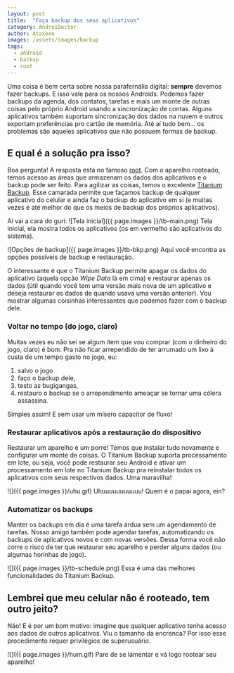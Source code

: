 ```yaml
---
layout: post
title:  "Faça backup dos seus aplicativos"
category: AndroiDoctor
author: Ataxexe
images: /assets/images/backup
tags:
  - android
  - backup
  - root
---
```


Uma coisa é bem certa sobre nossa parafernália digital: **sempre** devemos fazer backups. E isso
vale para os nossos Androids. Podemos fazer backups da agenda, dos contatos, tarefas e mais um monte
de outras coisas pelo próprio Android usando a sincronização de contas. Alguns aplicativos também
suportam sincronização dos dados na nuvem e outros exportam preferências pro cartão de memória. Até
aí tudo bem... os problemas são aqueles aplicativos que não possuem formas de backup.

## E qual é a solução pra isso?

Boa pergunta! A resposta está no famoso [root][post-root]. Com o aparelho rooteado, temos acesso as
áreas que armazenam os dados dos aplicativos e o backup pode ser feito. Para agilizar as coisas,
temos o excelente [Titanium Backup][titanium_backup]. Esse camarada permite que façamos backup de
qualquer aplicativo do celular e ainda faz o backup do aplicativo em si (e muitas vezes é até melhor
do que os meios de backup dos próprios aplicativos).

Aí vai a cara do guri:
![Tela inicial]({{ page.images }}/tb-main.png)
Tela inicial, ela mostra todos os aplicativos (os em vermelho são aplicativos do sistema).

![Opções de backup]({{ page.images }}/tb-bkp.png)
Aqui você encontra as opções possíveis de backup e restauração.

O interessante é que o Titanium Backup permite apagar os dados do aplicativo (aquela opção *Wipe
Data* lá em cima) e restaurar apenas os dados (útil quando você tem uma versão mais nova de um
aplicativo e deseja restaurar os dados de quando usava uma versão anterior). Vou mostrar algumas
coisinhas interessantes que podemos fazer com o backup dele.

### Voltar no tempo (do jogo, claro)

Muitas vezes eu não sei se algum item que vou comprar (com o dinheiro do jogo, claro) é bom. Pra não
ficar arrependido de ter arrumado um lixo à custa de um tempo gasto no jogo, eu:

1. salvo o jogo
1. faço o backup dele,
1. testo as bugigangas,
1. restauro o backup se o arrependimento ameaçar se tornar uma cólera assassina.

Simples assim! E sem usar um mísero capacitor de fluxo!

### Restaurar aplicativos após a restauração do dispositivo

Restaurar um aparelho é um porre! Temos que instalar tudo novamente e configurar um monte de coisas.
O Titanium Backup suporta processamento em lote, ou seja, você pode restaurar seu Android e ativar
um processamento em lote no Titanium Backup pra reinstalar todos os aplicativos com seus respectivos
dados. Uma maravilha!

![]({{ page.images }}/uhu.gif)
Uhuuuuuuuuuuu! Quem é o papai agora, ein?

### Automatizar os backups

Manter os backups em dia é uma tarefa árdua sem um agendamento de tarefas. Nosso amigo também pode
agendar tarefas, automatizando os backups de aplicativos novos e com novas versões. Dessa forma você
não corre o risco de ter que restaurar seu aparelho e perder alguns dados (ou algumas horinhas de
jogo).

![]({{ page.images }}/tb-schedule.png)
Essa é uma das melhores funcionalidades do Titanium Backup.

## Lembrei que meu celular não é rooteado, tem outro jeito?

Não! E é por um bom motivo: imagine que qualquer aplicativo tenha acesso aos dados de outros
aplicativos. Viu o tamanho da encrenca? Por isso esse procedimento requer privilégios de
superusuário.

![]({{ page.images }}/hum.gif)
Pare de se lamentar e vá logo rootear seu aparelho!

[post-root]: </posts/root-o-papel-higienico-eletronico-para-o-seu-android>
[titanium_backup]: <https://play.google.com/store/apps/details?id=com.keramidas.TitaniumBackup>
